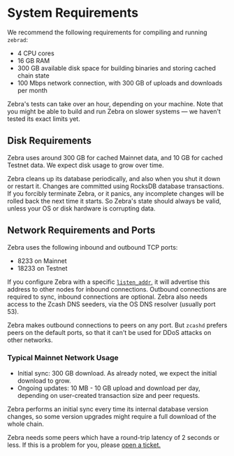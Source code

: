 # System Requirements

We recommend the following requirements for compiling and running `zebrad`:

- 4 CPU cores
- 16 GB RAM
- 300 GB available disk space for building binaries and storing cached chain
  state
- 100 Mbps network connection, with 300 GB of uploads and downloads per month

Zebra's tests can take over an hour, depending on your machine. Note that you
might be able to build and run Zebra on slower systems — we haven't tested its
exact limits yet.

## Disk Requirements

Zebra uses around 300 GB for cached Mainnet data, and 10 GB for cached Testnet
data. We expect disk usage to grow over time.

Zebra cleans up its database periodically, and also when you shut it down or
restart it. Changes are committed using RocksDB database transactions. If you
forcibly terminate Zebra, or it panics, any incomplete changes will be rolled
back the next time it starts. So Zebra's state should always be valid, unless
your OS or disk hardware is corrupting data.

## Network Requirements and Ports

Zebra uses the following inbound and outbound TCP ports:

- 8233 on Mainnet
- 18233 on Testnet

If you configure Zebra with a specific
[`listen_addr`](https://doc.zebra.zfnd.org/zebra_network/struct.Config.html#structfield.listen_addr),
it will advertise this address to other nodes for inbound connections. Outbound
connections are required to sync, inbound connections are optional. Zebra also
needs access to the Zcash DNS seeders, via the OS DNS resolver (usually port
53).

Zebra makes outbound connections to peers on any port. But `zcashd` prefers
peers on the default ports, so that it can't be used for DDoS attacks on other
networks.

### Typical Mainnet Network Usage

- Initial sync: 300 GB download. As already noted, we expect the initial
  download to grow.
- Ongoing updates: 10 MB - 10 GB upload and download per day, depending on
  user-created transaction size and peer requests.

Zebra performs an initial sync every time its internal database version changes,
so some version upgrades might require a full download of the whole chain.

Zebra needs some peers which have a round-trip latency of 2 seconds or less. If
this is a problem for you, please [open a
ticket.](https://github.com/ZcashFoundation/zebra/issues/new/choose)
